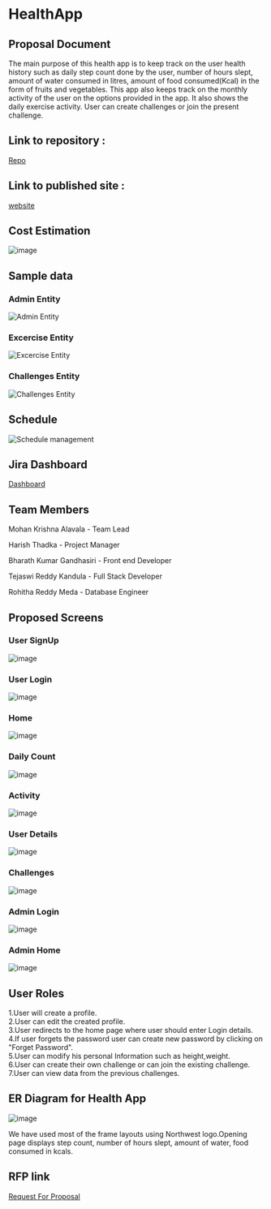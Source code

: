 # HealthApp
## Proposal Document
The main purpose of this health app is to keep track on the user health history such as daily step count done by the user, number of hours slept, amount of water consumed in litres, amount of food consumed(Kcal) in the form of fruits and vegetables. This app also keeps track on the monthly activity of the user on the options provided in the app. It also shows the daily exercise activity. User can create challenges or join the present challenge.

## Link to repository :

[Repo](https://github.com/Mohanalavala/HealthApp)

## Link to published site :

[website](https://mohanalavala.github.io/HealthApp/)

## Cost Estimation

![image](https://github.com/Mohanalavala/HealthApp/blob/master/CostEstimation.png)

## Sample data

### Admin Entity
![Admin Entity](https://github.com/Mohanalavala/HealthApp/blob/master/AdminEntity.png)

### Excercise Entity
![Excercise Entity](https://github.com/Mohanalavala/HealthApp/blob/master/ExerciseEntity.png)

### Challenges Entity
![Challenges Entity](https://github.com/Mohanalavala/HealthApp/blob/master/ChallanesEntity.png)

## Schedule

![Schedule management](https://github.com/Mohanalavala/HealthApp/blob/master/ScheduleManagement.png)

## Jira Dashboard
[Dashboard](https://github.com/Mohanalavala/HealthApp/blob/master/JiraDashboard.png)

## Team Members

  Mohan Krishna Alavala    - Team Lead

  Harish Thadka            - Project Manager

  Bharath Kumar Gandhasiri - Front end Developer

  Tejaswi Reddy Kandula    - Full Stack Developer

  Rohitha Reddy Meda       - Database Engineer
 
  
## Proposed Screens

  ### User SignUp  
  ![image](https://github.com/Mohanalavala/HealthApp/blob/master/Proposed%20Screens/User%20signup.png)  

  ### User Login  
  ![image](https://github.com/Mohanalavala/HealthApp/blob/master/Proposed%20Screens/User%20Login.png)

  ### Home  
  ![image](https://github.com/Mohanalavala/HealthApp/blob/master/Proposed%20Screens/Home.png)  

  ### Daily Count
  ![image](https://github.com/Mohanalavala/HealthApp/blob/master/Proposed%20Screens/Daily%20count.png)  

  ### Activity  
  ![image](https://github.com/Mohanalavala/HealthApp/blob/master/Proposed%20Screens/Activity.png)  
  
  ### User Details
  ![image](https://github.com/Mohanalavala/HealthApp/blob/master/Proposed%20Screens/User%20Details.png)

  ### Challenges  
  ![image](https://github.com/Mohanalavala/HealthApp/blob/master/Proposed%20Screens/Challenges.png) 

  ### Admin Login  
  ![image](https://github.com/Mohanalavala/HealthApp/blob/master/Proposed%20Screens/Admin%20login.png) 

  ### Admin Home
  ![image](https://github.com/Mohanalavala/HealthApp/blob/master/Proposed%20Screens/Admin%20Home.png)  

 
## User Roles

 1.User will create a profile.  
 2.User can edit the created profile.  
 3.User redirects to the home page where user should enter Login details.  
 4.If user forgets the password user can create new password by clicking on "Forget Password".  
 5.User can modify his personal Information such as height,weight.  
 6.User can create their own challenge or can join the existing challenge.  
 7.User can view data from the previous challenges.  

## ER Diagram for Health App
![image](https://github.com/Mohanalavala/HealthApp/blob/master/A01_%20ER%20Review%20-%20%20Blank%20ERD%20%26%20Data%20Flow.png?raw=true)

We have used most of the frame layouts using Northwest logo.Opening page displays step count, number of hours slept, amount of water, food consumed in kcals.

## RFP link
[Request For Proposal](https://github.com/cbadami/rfp-health-and-wellness/blob/master/rfp-health-and-wellness.md)